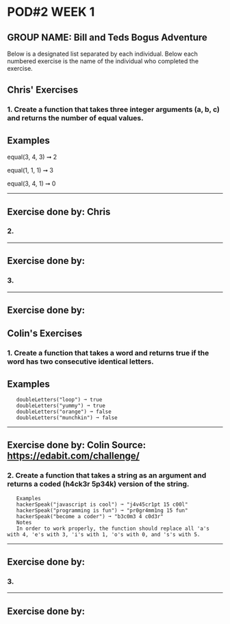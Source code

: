 # POD#2 WEEK 1

## GROUP NAME: Bill and Teds Bogus Adventure

Below is a designated list separated by each individual. Below each numbered exercise is the name of the individual who completed the exercise.

## Chris' Exercises

### 1. Create a function that takes three integer arguments (a, b, c) and returns the number of equal values.

## Examples
   equal(3, 4, 3) ➞ 2
   
   equal(1, 1, 1) ➞ 3
   
   equal(3, 4, 1) ➞ 0

----
Exercise done by: Chris
----


### 2. 



----
Exercise done by: 
----


### 3. 



----
Exercise done by: 
----


## Colin's Exercises

### 1. Create a function that takes a word and returns true if the word has two consecutive identical letters.
     
##     Examples
       doubleLetters("loop") ➞ true
       doubleLetters("yummy") ➞ true
       doubleLetters("orange") ➞ false
       doubleLetters("munchkin") ➞ false

----
Exercise done by: Colin
Source: https://edabit.com/challenge/
----

### 2. Create a function that takes a string as an argument and returns a coded (h4ck3r 5p34k) version of the string.
       Examples
       hackerSpeak("javascript is cool") ➞ "j4v45cr1pt 15 c00l"
       hackerSpeak("programming is fun") ➞ "pr0gr4mm1ng 15 fun"
       hackerSpeak("become a coder") ➞ "b3c0m3 4 c0d3r"
       Notes
       In order to work properly, the function should replace all 'a's with 4, 'e's with 3, 'i's with 1, 'o's with 0, and 's's with 5.



----
Exercise done by: 
----



### 3. 

----
Exercise done by:
----